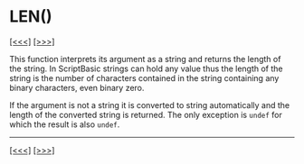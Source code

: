 # LEN()

[\[\<\<\<\]](ug_25.114.1.md) [\[\>\>\>\]](ug_25.116.md)

This function interprets its argument as a string and returns the length
of the string. In ScriptBasic strings can hold any value thus the length
of the string is the number of characters contained in the string
containing any binary characters, even binary zero.

If the argument is not a string it is converted to string automatically
and the length of the converted string is returned. The only exception
is `undef` for which the result is also `undef`.

-----

[\[\<\<\<\]](ug_25.114.1.md) [\[\>\>\>\]](ug_25.116.md)
